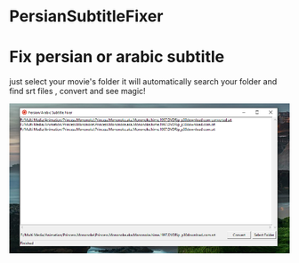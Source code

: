 # PersianSubtitleFixer
# Fix persian or arabic subtitle
just select your movie's folder it will automatically search your folder and find srt files , convert  and see magic!

![Windows Application](https://raw.githubusercontent.com/xenups/persianSubtitleFixer/master/Resources/v0.1.2.PNG)

